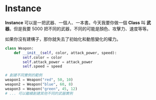 # Instance

**Instance** 可以是一把武器、一個人、一本書。今天我要你做一個 **Class** 叫 **武器**。但是我要 5000 把不同的武器，不同的可能是顏色、攻擊力、速度等等。

如果你沒有建構子，那你就失去了初始化和動態變化的權力。

```python
class Weapon:
    def __init__(self, color, attack_power, speed):
        self.color = color
        self.attack_power = attack_power
        self.speed = speed

# 創建不同實例的範例
weapon1 = Weapon("red", 50, 10)
weapon2 = Weapon("blue", 60, 8)
weapon3 = Weapon("green", 45, 12)
# ... 可以繼續創建其他不同的武器實例







